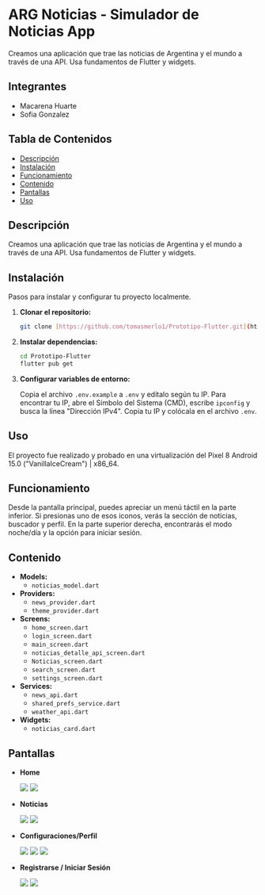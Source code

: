 # ARG Noticias - Simulador de Noticias App

Creamos una aplicación que trae las noticias de Argentina y el mundo a través de una API. Usa fundamentos de Flutter y widgets.

## Integrantes

* Macarena Huarte
* Sofia Gonzalez

## Tabla de Contenidos

* [Descripción](#descripción)
* [Instalación](#instalación)
* [Funcionamiento](#funcionamiento)
* [Contenido](#contenido)
* [Pantallas](#pantallas)
* [Uso](#uso)

## Descripción

Creamos una aplicación que trae las noticias de Argentina y el mundo a través de una API. Usa fundamentos de Flutter y widgets.

## Instalación

Pasos para instalar y configurar tu proyecto localmente.

1.  **Clonar el repositorio:**

    ```bash
    git clone [https://github.com/tomasmerlo1/Prototipo-Flutter.git](https://github.com/tomasmerlo1/Prototipo-Flutter.git)
    ```

2.  **Instalar dependencias:**

    ```bash
    cd Prototipo-Flutter
    flutter pub get
    ```

3.  **Configurar variables de entorno:**

    Copia el archivo `.env.example` a `.env` y edítalo según tu IP.
    Para encontrar tu IP, abre el Símbolo del Sistema (CMD), escribe `ipconfig` y busca la línea "Dirección IPv4". Copia tu IP y colócala en el archivo `.env`.

## Uso

El proyecto fue realizado y probado en una virtualización del Pixel 8 Android 15.0 ("VanillaIceCream") | x86\_64.

## Funcionamiento

Desde la pantalla principal, puedes apreciar un menú táctil en la parte inferior. Si presionas uno de esos iconos, verás la sección de noticias, buscador y perfil. En la parte superior derecha, encontrarás el modo noche/día y la opción para iniciar sesión.

## Contenido

* **Models:**
    * `noticias_model.dart`
* **Providers:**
    * `news_provider.dart`
    * `theme_provider.dart`
* **Screens:**
    * `home_screen.dart`
    * `login_screen.dart`
    * `main_screen.dart`
    * `noticias_detalle_api_screen.dart`
    * `Noticias_screen.dart`
    * `search_screen.dart`
    * `settings_screen.dart`
* **Services:**
    * `news_api.dart`
    * `shared_prefs_service.dart`
    * `weather_api.dart`
* **Widgets:**
    * `noticias_card.dart`

## Pantallas

* **Home**

    <img src="./readme/images/homeclaro.png" />
    <img src="./readme/images/homeoscuro.png" />

* **Noticias**

    <img src="./readme/images/noticiasclaras.png" />
    <img src="./readme/images/noticiasoscuras.png" />

* **Configuraciones/Perfil**

    <img src="./readme/images/perfilclaro.png" />
    <img src="./readme/images/perdiloscuro.png" />
    <img src="./readme/images/perfilclarosinsesion.png" />

* **Registrarse / Iniciar Sesión**

    <img src="./readme/images/iniciosesionclaro.png" />
    <img src="./readme/images/iniciosesionoscuro.png" />

